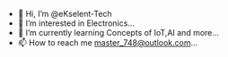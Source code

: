 - 👋 Hi, I’m @eKselent-Tech
- 👀 I’m interested in Electronics...
- 🌱 I’m currently learning Concepts of IoT,AI and more...
- 📫 How to reach me master_748@outlook.com...

<!---
eKselent-Tech/eKselent-Tech is a ✨ special ✨ repository because its `README.md` (this file) appears on your GitHub profile.
You can click the Preview link to take a look at your changes.
--->
